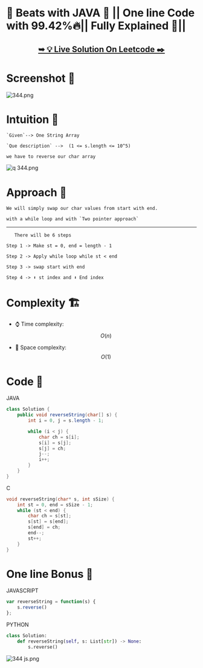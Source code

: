 # 💯 Beats with JAVA 💫 || One line Code with 99.42%🔥|| Fully Explained 🫰||

<h2 align="center"> 

<a href="https://leetcode.com/problems/reverse-string/solutions/5244010/beats-with-java-one-line-code-with-99-42-fully-explained"><strong>➥ 💡 Live Solution On Leetcode ✒️</strong></a>
</h2>

# Screenshot 🎉 

![344.png](https://assets.leetcode.com/users/images/10ad12b9-fe9a-4d07-bf73-dc604a94cb50_1717304211.075155.png)


# Intuition 🤔

    `Given`--> One String Array
    
    `Que description` -->  (1 <= s.length <= 10^5)

    we have to reverse our char array

![q 344.png](https://assets.leetcode.com/users/images/517c22e1-2b68-4c77-8a42-e14dd55e6897_1717304762.9152582.png)



# Approach 🤔

    We will simply swap our char values from start with end.

    with a while loop and with `Two pointer approach`

---


       There will be 6 steps 

    Step 1 -> Make st = 0, end = length - 1

    Step 2 -> Apply while loop while st < end

    Step 3 -> swap start with end

    Step 4 -> ⬆️ st index and ⬇️ End index

# Complexity 🏗️
- ⌚ Time complexity: $$O(n)$$
<!-- Add your time complexity here, e.g. $$O(n)$$ -->

- 🧺 Space complexity: $$O(1)$$
<!-- Add your space complexity here, e.g. $$O(n)$$ -->

# Code 🐣

JAVA
``` JAVA []
class Solution {
    public void reverseString(char[] s) {
        int i = 0, j = s.length - 1;

        while (i < j) {
            char ch = s[i];
            s[i] = s[j];
            s[j] = ch;
            j--;
            i++;
        }
    }
}
```
C
``` C []
void reverseString(char* s, int sSize) {
    int st = 0, end = sSize - 1;
    while (st < end) {
        char ch = s[st];
        s[st] = s[end];
        s[end] = ch;
        end--;
        st++;
    }
}
```

# One line Bonus 🤑

JAVASCRIPT
```JAVASCRIPT []
var reverseString = function(s) {
    s.reverse()
};
```
PYTHON
```PYTHON []
class Solution:
    def reverseString(self, s: List[str]) -> None:
        s.reverse()
```
![344 js.png](https://assets.leetcode.com/users/images/fe4127dd-063d-4e24-b4e4-a091e63b69b9_1717304882.2061756.png)

